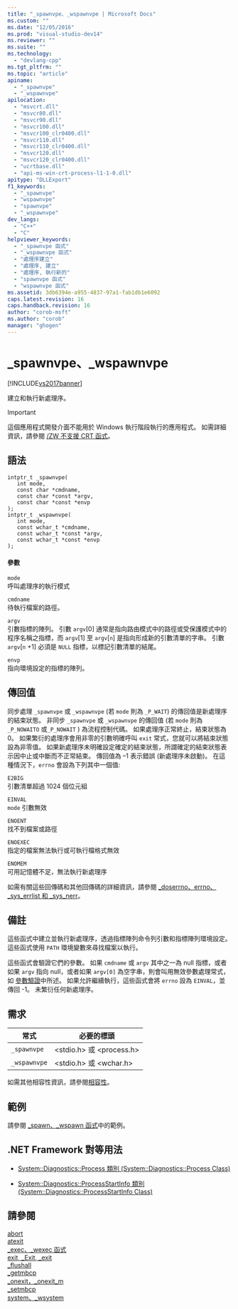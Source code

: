 ```yaml
---
title: "_spawnvpe、_wspawnvpe | Microsoft Docs"
ms.custom: ""
ms.date: "12/05/2016"
ms.prod: "visual-studio-dev14"
ms.reviewer: ""
ms.suite: ""
ms.technology: 
  - "devlang-cpp"
ms.tgt_pltfrm: ""
ms.topic: "article"
apiname: 
  - "_spawnvpe"
  - "_wspawnvpe"
apilocation: 
  - "msvcrt.dll"
  - "msvcr80.dll"
  - "msvcr90.dll"
  - "msvcr100.dll"
  - "msvcr100_clr0400.dll"
  - "msvcr110.dll"
  - "msvcr110_clr0400.dll"
  - "msvcr120.dll"
  - "msvcr120_clr0400.dll"
  - "ucrtbase.dll"
  - "api-ms-win-crt-process-l1-1-0.dll"
apitype: "DLLExport"
f1_keywords: 
  - "_spawnvpe"
  - "wspawnvpe"
  - "spawnvpe"
  - "_wspawnvpe"
dev_langs: 
  - "C++"
  - "C"
helpviewer_keywords: 
  - "_spawnvpe 函式"
  - "_wspawnvpe 函式"
  - "處理序建立"
  - "處理序, 建立"
  - "處理序, 執行新的"
  - "spawnvpe 函式"
  - "wspawnvpe 函式"
ms.assetid: 3db6394e-a955-4837-97a1-fab1db1e6092
caps.latest.revision: 16
caps.handback.revision: 16
author: "corob-msft"
ms.author: "corob"
manager: "ghogen"
---
```

# _spawnvpe、_wspawnvpe
[!INCLUDE[vs2017banner](../../assembler/inline/includes/vs2017banner.md)]

建立和執行新處理序。  
  
> [!IMPORTANT]
>  這個應用程式開發介面不能用於 Windows 執行階段執行的應用程式。  如需詳細資訊，請參閱 [\/ZW 不支援 CRT 函式](http://msdn.microsoft.com/library/windows/apps/jj606124.aspx)。  
  
## 語法  
  
```  
intptr_t _spawnvpe(  
   int mode,  
   const char *cmdname,  
   const char *const *argv,  
   const char *const *envp   
);  
intptr_t _wspawnvpe(  
   int mode,  
   const wchar_t *cmdname,  
   const wchar_t *const *argv,  
   const wchar_t *const *envp   
);  
```  
  
#### 參數  
 `mode`  
 呼叫處理序的執行模式  
  
 `cmdname`  
 待執行檔案的路徑。  
  
 `argv`  
 引數指標的陣列。  引數 `argv`\[0\] 通常是指向路由模式中的路徑或受保護模式中的程序名稱之指標，而 `argv`\[1\] 至 `argv`\[`n`\] 是指向形成新的引數清單的字串。  引數 `argv`\[`n` \+1\] 必須是 `NULL` 指標，以標記引數清單的結尾。  
  
 `envp`  
 指向環境設定的指標的陣列。  
  
## 傳回值  
 同步處理 `_spawnvpe` 或 `_wspawnvpe` \(若 `mode` 則為 `_P_WAIT`\) 的傳回值是新處理序的結束狀態。  非同步 `_spawnvpe` 或 `_wspawnvpe` 的傳回值 \(若 `mode` 則為 `_P_NOWAITO` 或`_P_NOWAIT` \) 為流程控制代碼。  如果處理序正常終止，結束狀態為 0。  如果繁衍的處理序會用非零的引數明確呼叫 `exit` 常式，您就可以將結束狀態設為非零值。  如果新處理序未明確設定確定的結束狀態，所謂確定的結束狀態表示因中止或中斷而不正常結束。  傳回值為 –1 表示錯誤 \(新處理序未啟動\)。  在這種情況下，`errno` 會設為下列其中一個值:  
  
 `E2BIG`  
 引數清單超過 1024 個位元組  
  
 `EINVAL`  
 `mode` 引數無效  
  
 `ENOENT`  
 找不到檔案或路徑  
  
 `ENOEXEC`  
 指定的檔案無法執行或可執行檔格式無效  
  
 `ENOMEM`  
 可用記憶體不足，無法執行新處理序  
  
 如需有關這些回傳碼和其他回傳碼的詳細資訊，請參閱 [\_doserrno、errno、\_sys\_errlist 和 \_sys\_nerr](../../c-runtime-library/errno-doserrno-sys-errlist-and-sys-nerr.md)。  
  
## 備註  
 這些函式中建立並執行新處理序，透過指標陣列命令列引數和指標陣列環境設定。  這些函式使用 `PATH` 環境變數來尋找檔案以執行。  
  
 這些函式會驗證它們的參數。  如果 `cmdname` 或 `argv` 其中之一為 null 指標，或者如果 `argv` 指向 null，或者如果 `argv[0]` 為空字串，則會叫用無效參數處理常式，如 [參數驗證](../../c-runtime-library/parameter-validation.md)中所述。  如果允許繼續執行，這些函式會將 `errno` 設為 `EINVAL`，並傳回 \-1。  未繁衍任何新處理序。  
  
## 需求  
  
|常式|必要的標頭|  
|--------|-----------|  
|`_spawnvpe`|\<stdio.h\> 或 \<process.h\>|  
|`_wspawnvpe`|\<stdio.h\> 或 \<wchar.h\>|  
  
 如需其他相容性資訊，請參閱[相容性](../../c-runtime-library/compatibility.md)。  
  
## 範例  
 請參閱 [\_spawn、\_wspawn 函式](../../c-runtime-library/spawn-wspawn-functions.md)中的範例。  
  
## .NET Framework 對等用法  
  
-   [System::Diagnostics::Process 類別 \(System::Diagnostics::Process Class\)](https://msdn.microsoft.com/en-us/library/system.diagnostics.process.aspx)  
  
-   [System::Diagnostics::ProcessStartInfo 類別 \(System::Diagnostics::ProcessStartInfo Class\)](https://msdn.microsoft.com/en-us/library/system.diagnostics.processstartinfo.aspx)  
  
## 請參閱  
 [abort](../../c-runtime-library/reference/abort.md)   
 [atexit](../../c-runtime-library/reference/atexit.md)   
 [\_exec、\_wexec 函式](../../c-runtime-library/exec-wexec-functions.md)   
 [exit, \_Exit, \_exit](../../c-runtime-library/reference/exit-exit-exit.md)   
 [\_flushall](../../c-runtime-library/reference/flushall.md)   
 [\_getmbcp](../../c-runtime-library/reference/getmbcp.md)   
 [\_onexit，\_onexit\_m](../../c-runtime-library/reference/onexit-onexit-m.md)   
 [\_setmbcp](../../c-runtime-library/reference/setmbcp.md)   
 [system、\_wsystem](../../c-runtime-library/reference/system-wsystem.md)